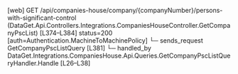 [web] GET /api/companies-house/company/{companyNumber}/persons-with-significant-control  (DataGet.Api.Controllers.Integrations.CompaniesHouseController.GetCompanyPscList)  [L374–L384] status=200 [auth=Authentication.MachineToMachinePolicy]
  └─ sends_request GetCompanyPscListQuery [L381]
    └─ handled_by DataGet.Integrations.CompaniesHouse.Api.Queries.GetCompanyPscListQueryHandler.Handle [L26–L38]

